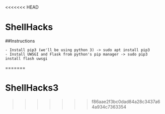 <<<<<<< HEAD
# ShellHacks

##Instructions

	- Install pip3 (we'll be using python 3) -> sudo apt install pip3
	- Install UWSGI and Flask from python's pip manager -> sudo pip3 install flash uwsgi
=======
# ShellHacks3
>>>>>>> f86aae2f3bc0dad84a28c3437a64a934c7363354
